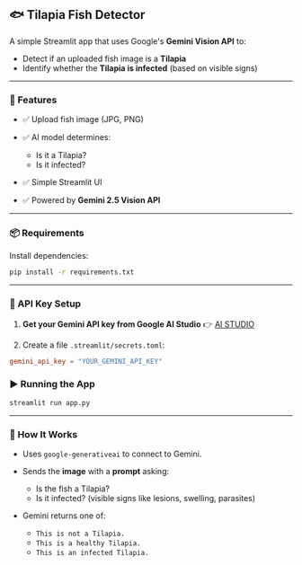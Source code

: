 ## 🐟 Tilapia Fish Detector

A simple Streamlit app that uses Google's **Gemini Vision API** to:

* Detect if an uploaded fish image is a **Tilapia**
* Identify whether the **Tilapia is infected** (based on visible signs)

---


### 🚀 Features

* ✅ Upload fish image (JPG, PNG)
* ✅ AI model determines:

  * Is it a Tilapia?
  * Is it infected?
* ✅ Simple Streamlit UI
* ✅ Powered by **Gemini 2.5 Vision API**

---

### 📦 Requirements

Install dependencies:

```bash
pip install -r requirements.txt
```

---

### 🔑 API Key Setup

1. **Get your Gemini API key from Google AI Studio**
   👉 [AI STUDIO](https://aistudio.google.com/app/apikey)

2. Create a file `.streamlit/secrets.toml`:

```toml
gemini_api_key = "YOUR_GEMINI_API_KEY"
```
### ▶️ Running the App

```bash
streamlit run app.py
```

---

### 🧠 How It Works

* Uses `google-generativeai` to connect to Gemini.
* Sends the **image** with a **prompt** asking:

  * Is the fish a Tilapia?
  * Is it infected? (visible signs like lesions, swelling, parasites)
* Gemini returns one of:

  * `This is not a Tilapia.`
  * `This is a healthy Tilapia.`
  * `This is an infected Tilapia.`

